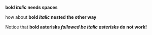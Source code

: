 **bold _italic_ needs spaces**

how about __bold *italic* nested the other way__

Notice that **bold asterisks *followed be italic asterisks*  do not work!**
